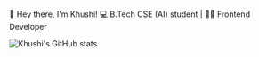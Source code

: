  🌟 Hey there, I'm Khushi!
💻 B.Tech CSE (AI) student | 👩‍💻 Frontend Developer

![Khushi's GitHub stats](https://github-readme-stats.vercel.app/api?username=KHUSHI-612&show_icons=true&theme=radical)


<!--
**KHUSHI-612/KHUSHI-612** is a ✨ _special_ ✨ repository because its `README.md` (this file) appears on your GitHub profile.

Here are some ideas to get you started:

- 🔭 I’m currently working on ...
- 🌱 I’m currently learning ...
- 👯 I’m looking to collaborate on ...
- 🤔 I’m looking for help with ...
- 💬 Ask me about ...
- 📫 How to reach me: ...
- 😄 Pronouns: ...
- ⚡ Fun fact: ...
-->
